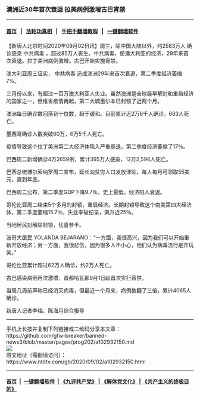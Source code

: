 ### 澳洲近30年首次衰退 拉美病例激增古巴宵禁
------------------------

#### [首页](https://github.com/gfw-breaker/banned-news3/blob/master/README.md) &nbsp;&nbsp;|&nbsp;&nbsp; [法轮功真相](https://github.com/begood0513/basic/blob/master/README.md)  &nbsp;&nbsp;|&nbsp;&nbsp; [手把手翻墙教程](https://github.com/gfw-breaker/guides/wiki)  &nbsp;&nbsp;|&nbsp;&nbsp; [一键翻墙软件](https://github.com/gfw-breaker/nogfw/blob/master/README.md)  



<div><div class="post_content" itemprop="articleBody">
 <p>
  【新唐人北京时间2020年09月02日讯】周三，除中国大陆以外，约2583万人
  <ok href="https://www.ntdtv.com/gb/确诊感染.htm">
   确诊感染
  </ok>
  <ok href="https://www.ntdtv.com/gb/中共病毒.htm">
   中共病毒
  </ok>
  ，超过85万人丧生。中共病毒，使澳大利亚的经济，29年来首次衰退。拉丁美洲病例激增。古巴开始实施宵禁。
 </p>
 <p>
  澳大利亚周三证实，
  <ok href="https://www.ntdtv.com/gb/中共病毒.htm">
   中共病毒
  </ok>
  造成澳洲29年来首次衰退，第二季度经济萎缩7%。
 </p>
 <p>
  三月份以来，有超过一百万澳大利亚人失业。虽然澳洲是全球最早解封和重启经济的国家之一，但维省疫情再起，第二大城墨尔本已封锁了近两个月。
 </p>
 <p>
  澳洲每日确诊数回落到十位数，趋于缓和。目前累计近2万6千人确诊，663人死亡。
 </p>
 <p>
  墨西哥确诊人数突破60万，6万5千人死亡。
 </p>
 <p>
  疫情导致这个拉丁美洲第二大经济体陷入严重衰退，第二季度经济萎缩了17％。
 </p>
 <p>
  巴西周二新增确诊4万2659例，累计395万人感染，12万2,596人死亡。
 </p>
 <p>
  巴西总统博尔索纳罗周二宣布，延长向贫穷人口发放津贴，每人每月可领取55美元，直到年底。
 </p>
 <p>
  巴西周二公布，第二季度GDP下降9.7％，史上最低，经济陷入衰退。
 </p>
 <p>
  哥伦比亚周二结束5个多月的封锁，重启经济。长期封锁导致这个南美第四大经济体，第二季度萎缩15.7％，失业率破纪录，飙升近25％。
 </p>
 <p>
  当地居民对解除封锁，忧喜参半。
 </p>
 <p>
  波哥大居民 YOLANDA BEJARANO：“一方面，我很高兴，因为我们可以开始重新开放经济；另一方面，我很悲伤，因为很多人不小心，他们认为病毒流行是开玩笑。”
 </p>
 <p>
  哥伦比亚累计超过62万人确诊，约2万人死亡。
 </p>
 <p>
  古巴感染病例再次激增，首都哈瓦那9月1日起首次实行宵禁。
 </p>
 <p>
  当局几周前声称已经消灭病毒，但最近一个月来，病例数翻了三倍，累计4065人确诊。
 </p>
 <p>
  新唐人记者李梅、陈海月综合报导
 </p>
 <div class="single_ad">
 </div>
</div>
</div>
<hr/>
手机上长按并复制下列链接或二维码分享本文章：<br/>
https://github.com/gfw-breaker/banned-news3/blob/master/pages/prog202/a102932150.md <br/>
<a href='https://github.com/gfw-breaker/banned-news3/blob/master/pages/prog202/a102932150.md'><img src='https://github.com/gfw-breaker/banned-news3/blob/master/pages/prog202/a102932150.md.png'/></a> <br/>
原文地址（需翻墙访问）：https://www.ntdtv.com/gb/2020/09/02/a102932150.html


------------------------
#### [首页](https://github.com/gfw-breaker/banned-news3/blob/master/README.md) &nbsp;|&nbsp; [一键翻墙软件](https://github.com/gfw-breaker/nogfw/blob/master/README.md) &nbsp;| [《九评共产党》](https://github.com/gfw-breaker/9ping.md/blob/master/README.md#九评之一评共产党是什么) | [《解体党文化》](https://github.com/gfw-breaker/jtdwh.md/blob/master/README.md) | [《共产主义的终极目的》](https://github.com/gfw-breaker/gczydzjmd.md/blob/master/README.md)


<img src='http://gfw-breaker.win/banned-news3/pages/prog202/a102932150.md' width='0px' height='0px'/>